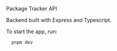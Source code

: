 Package Tracker API

Backend built with Express and Typescript.

To start the app, run:

```bash
  pnpm dev
```
